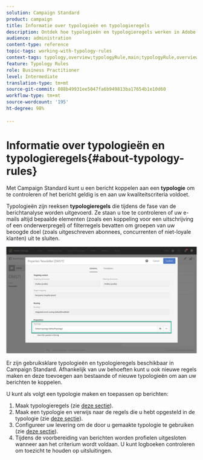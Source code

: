 ```yaml
---
solution: Campaign Standard
product: campaign
title: Informatie over typologieën en typologieregels
description: Ontdek hoe typologieën en typologieregels werken in Adobe Campaign.
audience: administration
content-type: reference
topic-tags: working-with-typology-rules
context-tags: typology,overview;typologyRule,main;typologyRule,overview
feature: Typology Rules
role: Business Practitioner
level: Intermediate
translation-type: tm+mt
source-git-commit: 088b49931ee5047fa6b949813ba17654b1e10d60
workflow-type: tm+mt
source-wordcount: '195'
ht-degree: 98%

---
```



# Informatie over typologieën en typologieregels{#about-typology-rules}

Met Campaign Standard kunt u een bericht koppelen aan een **typologie** om te controleren of het bericht geldig is en aan uw kwaliteitscriteria voldoet.

Typologieën zijn reeksen **typologieregels** die tijdens de fase van de berichtanalyse worden uitgevoerd. Ze staan u toe te controleren of uw e-mails altijd bepaalde elementen (zoals een koppeling voor een uitschrijving of een onderwerpregel) of filterregels bevatten om groepen van uw beoogde doel (zoals uitgeschreven abonnees, concurrenten of niet-loyale klanten) uit te sluiten.

![](assets/typology_messagelink.png)

Er zijn gebruiksklare typologieën en typologieregels beschikbaar in Campaign Standard. Afhankelijk van uw behoeften kunt u ook nieuwe regels maken en deze toevoegen aan bestaande of nieuwe typologieën om aan uw berichten te koppelen.

U kunt als volgt een typologie maken en toepassen op berichten:

1. Maak typologieregels (zie [deze sectie](../../sending/using/managing-typology-rules.md#creating-a-typology-rule)).
1. Maak een typologie en verwijs naar de regels die u hebt opgesteld in de typologie (zie [deze sectie](../../sending/using/managing-typologies.md#creating-a-typology)).
1. Configureer uw levering om de door u gemaakte typologie te gebruiken (zie [deze sectie](../../sending/using/managing-typologies.md#applying-typologies-to-messages)).
1. Tijdens de voorbereiding van berichten worden profielen uitgesloten wanneer aan het criterium wordt voldaan. U kunt logboeken controleren om toezicht te houden op uitsluitingen.
